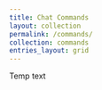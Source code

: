 ```yaml
---
title: Chat Commands
layout: collection
permalink: /commands/
collection: commands
entries_layout: grid
---
```


Temp text
